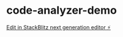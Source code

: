 # code-analyzer-demo

[Edit in StackBlitz next generation editor ⚡️](https://stackblitz.com/~/github.com/jonathanpv/code-analyzer-demo)